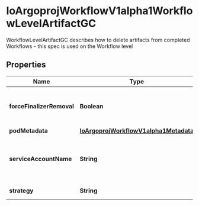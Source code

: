 

# IoArgoprojWorkflowV1alpha1WorkflowLevelArtifactGC

WorkflowLevelArtifactGC describes how to delete artifacts from completed Workflows - this spec is used on the Workflow level

## Properties

Name | Type | Description | Notes
------------ | ------------- | ------------- | -------------
**forceFinalizerRemoval** | **Boolean** | ForceFinalizerRemoval: if set to true, the finalizer will be removed in the case that Artifact GC fails |  [optional]
**podMetadata** | [**IoArgoprojWorkflowV1alpha1Metadata**](IoArgoprojWorkflowV1alpha1Metadata.md) |  |  [optional]
**serviceAccountName** | **String** | ServiceAccountName is an optional field for specifying the Service Account that should be assigned to the Pod doing the deletion |  [optional]
**strategy** | **String** | Strategy is the strategy to use. |  [optional]



